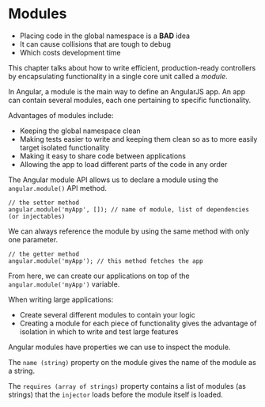 # Modules

- Placing code in the global namespace is a **BAD** idea
- It can cause collisions that are tough to debug
- Which costs development time

This chapter talks about how to write efficient, production-ready controllers by encapsulating functionality in a single core unit called a *module*.

In Angular, a module is the main way to define an AngularJS app. An app can contain several modules, each one pertaining to specific functionality.

Advantages of modules include:

- Keeping the global namespace clean
- Making tests easier to write and keeping them clean so as to more easily target isolated functionality
- Making it easy to share code between applications
- Allowing the app to load different parts of the code in any order

The Angular module API allows us to declare a module using the `angular.module()` API method.

    // the setter method
    angular.module('myApp', []); // name of module, list of dependencies (or injectables)

We can always reference the module by using the same method with only one parameter.

    // the getter method
    angular.module('myApp'); // this method fetches the app

From here, we can create our applications on top of the `angular.module('myApp')` variable.

When writing large applications:

- Create several different modules to contain your logic
- Creating a module for each piece of functionality gives the advantage of isolation in which to write and test large features

Angular modules have properties we can use to inspect the module.

The `name (string)` property on the module gives the name of the module as a string.

The `requires (array of strings)` property contains a list of modules (as strings) that the `injector` loads before the module itself is loaded.